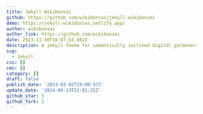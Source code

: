 ```yaml
---
title: Jekyll Wikibonsai
github: https://github.com/wikibonsai/jekyll-wikibonsai
demo: https://jekyll-wikibonsai.netlify.app/
author: wikibonsai
author_link: https://github.com/wikibonsai
date: 2023-11-30T16:07:53.482Z
description: A jekyll theme for semantically inclined digital gardeners.
ssg:
  - Jekyll
css: []
cms: []
category: []
draft: false
publish_date: '2023-03-02T19:00:37Z'
update_date: '2024-09-13T22:01:25Z'
github_star: 5
github_fork: 2
---
```

